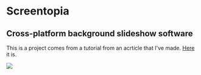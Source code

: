 # Screentopia
## Cross-platform background slideshow software

This is a project comes from a tutorial from an acrticle that I've made.
[Here](https://blog.bitsrc.io/develop-your-own-background-manager-3b68f139e24e) it is.

<img src = "https://i.imgur.com/PmVFhLK.png"/>
